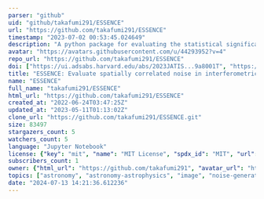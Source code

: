 ```yaml
---
parser: "github"
uid: "github/takafumi291/ESSENCE"
url: "https://github.com/takafumi291/ESSENCE"
timestamp: "2023-07-02 00:53:45.024649"
description: "A python package for evaluating the statistical significance of the image analysis and signal detection under correlated noise in the interferometric images (e.g., ALMA, NOEMA)."
avatar: "https://avatars.githubusercontent.com/u/44293952?v=4"
repo_url: "https://github.com/takafumi291/ESSENCE"
doi: ["https://ui.adsabs.harvard.edu/abs/2023JATIS...9a8001T", "https://ui.adsabs.harvard.edu/abs/2023ascl.soft06055T/abstract"]
title: "ESSENCE: Evaluate spatially correlated noise in interferometric images"
name: "ESSENCE"
full_name: "takafumi291/ESSENCE"
html_url: "https://github.com/takafumi291/ESSENCE"
created_at: "2022-06-24T03:47:25Z"
updated_at: "2023-05-11T01:13:02Z"
clone_url: "https://github.com/takafumi291/ESSENCE.git"
size: 83497
stargazers_count: 5
watchers_count: 5
language: "Jupyter Notebook"
license: {"key": "mit", "name": "MIT License", "spdx_id": "MIT", "url": "https://api.github.com/licenses/mit", "node_id": "MDc6TGljZW5zZTEz"}
subscribers_count: 1
owner: {"html_url": "https://github.com/takafumi291", "avatar_url": "https://avatars.githubusercontent.com/u/44293952?v=4", "login": "takafumi291", "type": "User"}
topics: ["astronomy", "astronomy-astrophysics", "image", "noise-generator", "image-processing", "statistics"]
date: "2024-07-13 14:21:36.612236"
---
```

